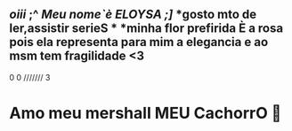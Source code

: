 *oiii* ;^
*Meu nome`è ELOYSA ;]*
*gosto mto de  ler,assistir serieS *
*minha flor prefirida È a rosa pois ela representa para mim a elegancia e ao msm tem fragilidade <3 
--
0     0
///////
   3 



# Amo meu mershall MEU CachorrO 🤎


